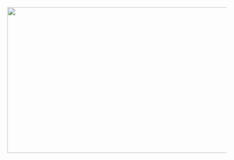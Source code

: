 <img src="https://user-images.githubusercontent.com/66634743/115866371-a05e4580-a44a-11eb-8b9d-e5a64f47744b.png" height=334 width=538>
